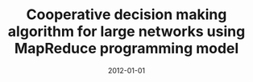 ---
# Documentation: https://wowchemy.com/docs/managing-content/

title: Cooperative decision making algorithm for large networks using MapReduce programming
  model
subtitle: ''
summary: ''
authors:
- Wojciech Indyk
- kajdanowicz
- kazienko
tags: []
categories: []
date: '2012-01-01'
lastmod: 2022-10-07T05:15:09Z
featured: false
draft: false

# Featured image
# To use, add an image named `featured.jpg/png` to your page's folder.
# Focal points: Smart, Center, TopLeft, Top, TopRight, Left, Right, BottomLeft, Bottom, BottomRight.
image:
  caption: ''
  focal_point: ''
  preview_only: false

# Projects (optional).
#   Associate this post with one or more of your projects.
#   Simply enter your project's folder or file name without extension.
#   E.g. `projects = ["internal-project"]` references `content/project/deep-learning/index.md`.
#   Otherwise, set `projects = []`.
projects: []
publishDate: '2022-10-07T05:15:08.003143Z'
publication_types:
- '1'
abstract: ''
publication: '*Cooperative design, visualization, and engineering : 9th international
  conference, CDVE 2012, Osaka, Japan, September 2-5, 2012 : proceedings*'
doi: 10.1007/978-3-642-32609-7_7
---